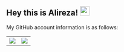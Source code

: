 <!--
**alirnamvar/alirnamvar** is a ✨ _special_ ✨ repository because its `README.md` (this file) appears on your GitHub profile.

Here are some ideas to get you started:

- 🔭 I’m currently working on ...
- 🌱 I’m currently learning ...
- 👯 I’m looking to collaborate on ...
- 🤔 I’m looking for help with ...
- 💬 Ask me about ...
- 📫 How to reach me: ...
- 😄 Pronouns: ...
- ⚡ Fun fact: ...
-->

## Hey this is Alireza! <img src="https://media.giphy.com/media/hvRJCLFzcasrR4ia7z/giphy.gif" width="25px">

My GitHub account information is as follows:

<table border="0" cellspacing="0" cellpadding="0">
    <tr>
        <td>
            <img src="https://github-readme-stats.vercel.app/api?username=alirnamvar&show_icons=True"/>
        </td>
        <td>
            <img src="https://github-readme-stats.vercel.app/api/top-langs/?username=alirnamvar&layout=compact&langs_count=10"/>
        </td>
    </tr>
</table>
